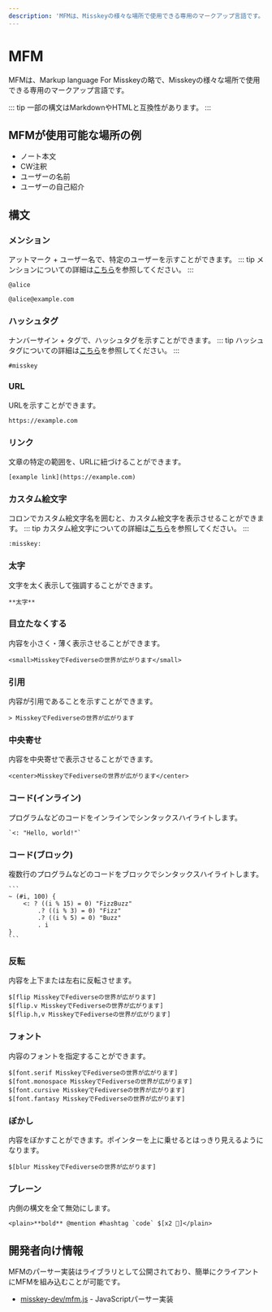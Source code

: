 ```yaml
---
description: 'MFMは、Misskeyの様々な場所で使用できる専用のマークアップ言語です。'
---
```


# MFM
MFMは、Markup language For Misskeyの略で、Misskeyの様々な場所で使用できる専用のマークアップ言語です。

::: tip
一部の構文はMarkdownやHTMLと互換性があります。
:::

## MFMが使用可能な場所の例
- ノート本文
- CW注釈
- ユーザーの名前
- ユーザーの自己紹介

## 構文
### メンション
アットマーク + ユーザー名で、特定のユーザーを示すことができます。
::: tip
メンションについての詳細は[こちら](./mention.md)を参照してください。
:::

```:no-line-numbers
@alice
```
```:no-line-numbers
@alice@example.com
```

### ハッシュタグ
ナンバーサイン + タグで、ハッシュタグを示すことができます。
::: tip
ハッシュタグについての詳細は[こちら](./hashtag.md)を参照してください。
:::

```:no-line-numbers
#misskey
```

### URL
URLを示すことができます。
```:no-line-numbers
https://example.com
```

### リンク
文章の特定の範囲を、URLに紐づけることができます。
```:no-line-numbers
[example link](https://example.com)
```

### カスタム絵文字
コロンでカスタム絵文字名を囲むと、カスタム絵文字を表示させることができます。
::: tip
カスタム絵文字についての詳細は[こちら](./custom-emoji.md)を参照してください。
:::

```:no-line-numbers
:misskey:
```

### 太字
文字を太く表示して強調することができます。
```:no-line-numbers
**太字**
```

### 目立たなくする
内容を小さく・薄く表示させることができます。
```:no-line-numbers
<small>MisskeyでFediverseの世界が広がります</small>
```

### 引用
内容が引用であることを示すことができます。
```:no-line-numbers
> MisskeyでFediverseの世界が広がります
```

### 中央寄せ
内容を中央寄せで表示させることができます。
```:no-line-numbers
<center>MisskeyでFediverseの世界が広がります</center>
```

### コード(インライン)
プログラムなどのコードをインラインでシンタックスハイライトします。
```:no-line-numbers
`<: "Hello, world!"`
```

### コード(ブロック)
複数行のプログラムなどのコードをブロックでシンタックスハイライトします。
````:no-line-numbers
```
~ (#i, 100) {
	<: ? ((i % 15) = 0) "FizzBuzz"
		.? ((i % 3) = 0) "Fizz"
		.? ((i % 5) = 0) "Buzz"
		. i
}
```
````

### 反転
内容を上下または左右に反転させます。
```:no-line-numbers
$[flip MisskeyでFediverseの世界が広がります]
$[flip.v MisskeyでFediverseの世界が広がります]
$[flip.h,v MisskeyでFediverseの世界が広がります]
```

### フォント
内容のフォントを指定することができます。
```:no-line-numbers
$[font.serif MisskeyでFediverseの世界が広がります]
$[font.monospace MisskeyでFediverseの世界が広がります]
$[font.cursive MisskeyでFediverseの世界が広がります]
$[font.fantasy MisskeyでFediverseの世界が広がります]
```

### ぼかし
内容をぼかすことができます。ポインターを上に乗せるとはっきり見えるようになります。
```:no-line-numbers
$[blur MisskeyでFediverseの世界が広がります]
```

### プレーン
内側の構文を全て無効にします。
```:no-line-numbers
<plain>**bold** @mention #hashtag `code` $[x2 🍮]</plain>
```

## 開発者向け情報
MFMのパーサー実装はライブラリとして公開されており、簡単にクライアントにMFMを組み込むことが可能です。
- [misskey-dev/mfm.js](https://github.com/misskey-dev/mfm.js) - JavaScriptパーサー実装
